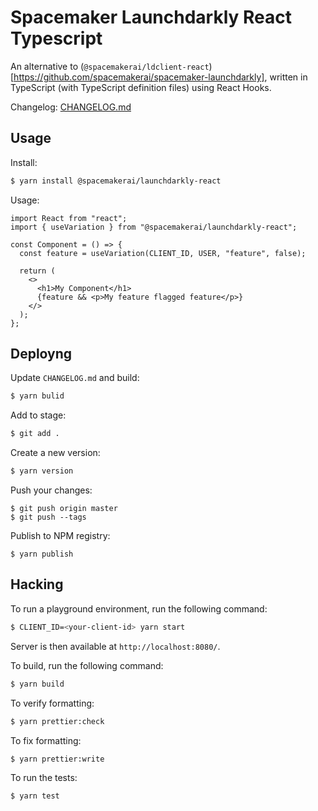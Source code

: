 # Spacemaker Launchdarkly React Typescript

An alternative to (`@spacemakerai/ldclient-react`)[https://github.com/spacemakerai/spacemaker-launchdarkly],
written in TypeScript (with TypeScript definition files) using React Hooks.

Changelog: [CHANGELOG.md](CHANGELOG.md)

## Usage

Install:

```bash
$ yarn install @spacemakerai/launchdarkly-react
```

Usage:

```tsx
import React from "react";
import { useVariation } from "@spacemakerai/launchdarkly-react";

const Component = () => {
  const feature = useVariation(CLIENT_ID, USER, "feature", false);

  return (
    <>
      <h1>My Component</h1>
      {feature && <p>My feature flagged feature</p>}
    </>
  );
};
```

## Deployng

Update `CHANGELOG.md` and build:

```bash
$ yarn bulid
```

Add to stage:

```bash
$ git add .
```

Create a new version:

```bash
$ yarn version
```

Push your changes:

```
$ git push origin master
$ git push --tags
```

Publish to NPM registry:

```
$ yarn publish
```

## Hacking

To run a playground environment, run the following command:

```bash
$ CLIENT_ID=<your-client-id> yarn start
```

Server is then available at `http://localhost:8080/`.

To build, run the following command:

```bash
$ yarn build
```

To verify formatting:

```bash
$ yarn prettier:check
```

To fix formatting:

```bash
$ yarn prettier:write
```

To run the tests:

```bash
$ yarn test
```
